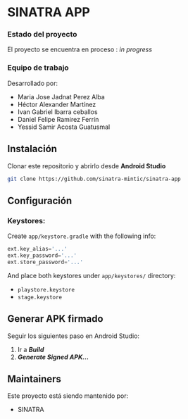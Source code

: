 # SINATRA APP


### Estado del proyecto

El proyecto se encuentra en proceso : _in progress_ <!-- / _complete_ /-->

### Equipo de trabajo

Desarrollado por:

- Maria Jose Jadnat Perez Alba
- Héctor Alexander Martínez
- Ivan Gabriel Ibarra ceballos
- Daniel Felipe Ramirez Ferrín 
- Yessid Samir Acosta Guatusmal

## Instalación
Clonar este repositorio y abrirlo desde **Android Studio**
```bash
git clone https://github.com/sinatra-mintic/sinatra-app
```

## Configuración
### Keystores:
Create `app/keystore.gradle` with the following info:
```gradle
ext.key_alias='...'
ext.key_password='...'
ext.store_password='...'
```
And place both keystores under `app/keystores/` directory:
- `playstore.keystore`
- `stage.keystore`


## Generar APK firmado
Seguir los siguientes paso en Android Studio:
1. Ir a ***Build***
2. ***Generate Signed APK...***

## Maintainers
Este proyecto está siendo mantenido por:
* SINATRA

